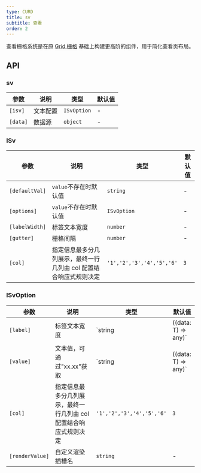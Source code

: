 ```yaml
---
type: CURD
title: sv
subtitle: 查看
order: 2
---
```


查看栅格系统是在原 [Grid 栅格](https://2x.antdv.com/components/grid-cn) 基础上构建更高阶的组件，用于简化查看页布局。

## API

### sv

| 参数 | 说明 | 类型 | 默认值 |
|----|----|----|-----|
| `[isv]` | 文本配置 | `ISvOption` | - |
| `[data]` | 数据源 | `object` | - |

### ISv

| 参数 | 说明 | 类型 | 默认值 |
|----|----|----|-----|
| `[defaultVal]` | `value`不存在时默认值 | `string` | - |
| `[options]` | `value`不存在时默认值 | `ISvOption` | - |
| `[labelWidth]` | 标签文本宽度 | `number` | - |
| `[gutter]` | 栅格间隔 | `number` | - |
| `[col]` | 指定信息最多分几列展示，最终一行几列由 col 配置结合响应式规则决定 | `'1','2','3','4','5','6'` | `3` |

### ISvOption

| 参数 | 说明 | 类型 | 默认值 |
|----|----|----|-----|
| `[label]` | 标签文本宽度 | `string | ((data: T) => any)` | - |
| `[value]` | 文本值，可通过"xx.xx"获取 | `string | ((data: T) => any)` | - |
| `[col]` | 指定信息最多分几列展示，最终一行几列由 col 配置结合响应式规则决定 | `'1','2','3','4','5','6'` | `3` |
| `[renderValue]` | 自定义渲染插槽名 | `string` | - |
